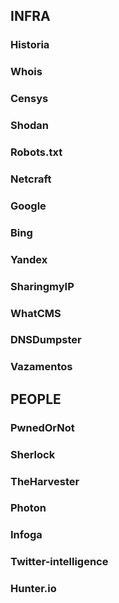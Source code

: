 
## INFRA

### Historia

### Whois

### Censys

### Shodan

### Robots.txt 

### Netcraft

### Google 

### Bing 

### Yandex

### SharingmyIP

### WhatCMS

### DNSDumpster

### Vazamentos

## PEOPLE

### PwnedOrNot

### Sherlock

### TheHarvester

### Photon

### Infoga

### Twitter-intelligence

### Hunter.io